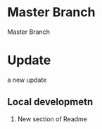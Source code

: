 # Master Branch
Master Branch

# Update
a new update

## Local developmetn
1. New section of Readme

